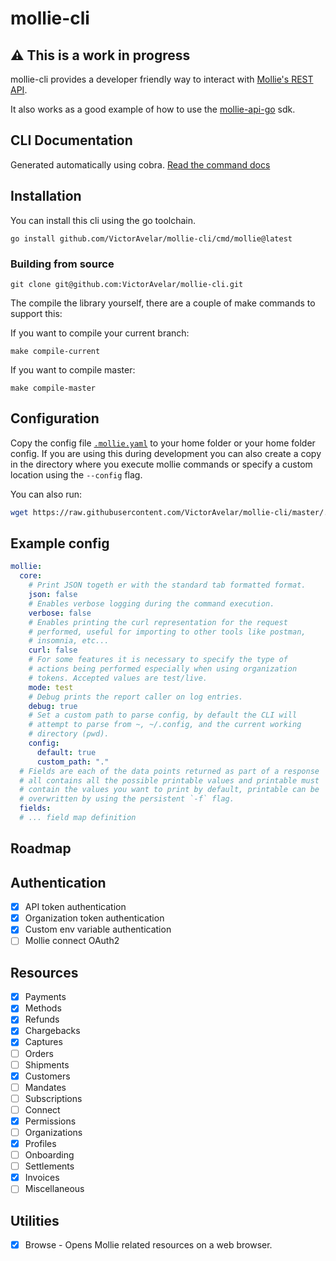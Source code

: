 # mollie-cli

## :warning: This is a work in progress

mollie-cli provides a developer friendly way to interact with [Mollie's REST API](https://docs.mollie.com/reference/v2).

It also works as a good example of how to use the [mollie-api-go](https://github.com/VictorAvelar/mollie-api-go) sdk.

## CLI Documentation

Generated automatically using cobra. [Read the command docs](docs/mollie.md)

## Installation

You can install this cli using the go toolchain.

```
go install github.com/VictorAvelar/mollie-cli/cmd/mollie@latest
```

### Building from source

```
git clone git@github.com:VictorAvelar/mollie-cli.git
```

The compile the library yourself, there are a couple of make commands to support this:

If you want to compile your current branch:

```
make compile-current
```

If you want to compile master:

```
make compile-master
```

## Configuration

Copy the config file [`.mollie.yaml`](.mollie.yaml) to your home folder or your home folder config. If you are using this during development you can also create a copy in the directory where you execute mollie commands or specify a custom location using the `--config` flag.

You can also run:

```bash
wget https://raw.githubusercontent.com/VictorAvelar/mollie-cli/master/.mollie.yaml
```

## Example config

```yaml
mollie:
  core:
    # Print JSON togeth er with the standard tab formatted format.
    json: false
    # Enables verbose logging during the command execution.
    verbose: false
    # Enables printing the curl representation for the request
    # performed, useful for importing to other tools like postman,
    # insomnia, etc...
    curl: false
    # For some features it is necessary to specify the type of
    # actions being performed especially when using organization
    # tokens. Accepted values are test/live.
    mode: test
    # Debug prints the report caller on log entries.
    debug: true
    # Set a custom path to parse config, by default the CLI will
    # attempt to parse from ~, ~/.config, and the current working
    # directory (pwd).
    config:
      default: true
      custom_path: "."
  # Fields are each of the data points returned as part of a response
  # all contains all the possible printable values and printable must
  # contain the values you want to print by default, printable can be
  # overwritten by using the persistent `-f` flag.
  fields:
  # ... field map definition
```

## Roadmap

## Authentication

- [x] API token authentication
- [x] Organization token authentication
- [x] Custom env variable authentication
- [ ] Mollie connect OAuth2

## Resources

- [x] Payments
- [x] Methods
- [x] Refunds
- [x] Chargebacks
- [x] Captures
- [ ] Orders
- [ ] Shipments
- [x] Customers
- [ ] Mandates
- [ ] Subscriptions
- [ ] Connect
- [x] Permissions
- [ ] Organizations
- [x] Profiles
- [ ] Onboarding
- [ ] Settlements
- [x] Invoices
- [ ] Miscellaneous

## Utilities

- [x] Browse - Opens Mollie related resources on a web browser.
